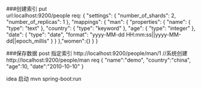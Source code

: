 
###创建索引 put   
url:localhost:9200/people
req:
{
    "settings": {
        "number_of_shards": 2,
        "number_of_replicas": 1
    },
    "mappings": {
        "man": {
            "properties": {
                "name": {
                    "type": "text"
                },
                "country": {
                    "type": "keyword"
                },
                "age": {
                    "type": "integer"
                },
                "date": {
                    "type": "date",
                    "format": "yyyy-MM-dd HH:mm:ss||yyyy-MM-dd||epoch_millis"
                }
            }
        },"women":{}
    }
}

###保存数据 post
指定索引
http://localhost:9200/people/man/1
//系统创建
http://localhost:9200/people/man
req
{
"name":"demo",
"country":"china",
"age":10,
"date":"2010-10-10"
}

idea 启动 mvn spring-boot:run

